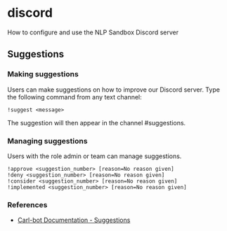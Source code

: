 # discord
How to configure and use the NLP Sandbox Discord server


## Suggestions
### Making suggestions

Users can make suggestions on how to improve our Discord server. Type the following command from any text channel:

    !suggest <message>
  
The suggestion will then appear in the channel #suggestions.

### Managing suggestions

Users with the role admin or team can manage suggestions.

    !approve <suggestion_number> [reason=No reason given]
    !deny <suggestion_number> [reason=No reason given]
    !consider <suggestion_number> [reason=No reason given]
    !implemented <suggestion_number> [reason=No reason given]

### References

- [Carl-bot Documentation - Suggestions](https://docs.carl.gg/utilities/suggestions/)
